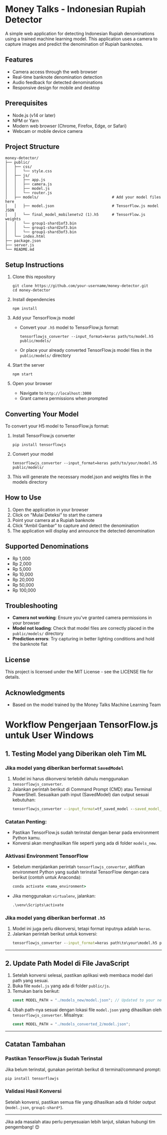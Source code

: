 # Money Talks - Indonesian Rupiah Detector

A simple web application for detecting Indonesian Rupiah denominations using a trained machine learning model. This application uses a camera to capture images and predict the denomination of Rupiah banknotes.

## Features

- Camera access through the web browser
- Real-time banknote denomination detection
- Audio feedback for detected denominations
- Responsive design for mobile and desktop

## Prerequisites

- Node.js (v14 or later)
- NPM or Yarn
- Modern web browser (Chrome, Firefox, Edge, or Safari)
- Webcam or mobile device camera

## Project Structure

```
money-detector/
├── public/
│   ├── css/
│   │   └── style.css
│   ├── js/
│   │   ├── app.js
│   │   ├── camera.js
│   │   ├── model.js
│   │   └── router.js
│   ├── models/                                 # Add your model files here
│   │   ├── model.json                          # TensorFlow.js model JSON
│   │   └── final_model_mobilenetv2 (1).h5      # TensorFlow.js weights
│   │   └── group1-shard1of3.bin
│   │   └── group1-shard2of3.bin
│   │   └── group1-shard3of3.bin
│   └── index.html
├── package.json
├── server.js
└── README.md
```

## Setup Instructions

1. Clone this repository

   ```
   git clone https://github.com/your-username/money-detector.git
   cd money-detector
   ```

2. Install dependencies

   ```
   npm install
   ```

3. Add your TensorFlow.js model

   - Convert your `.h5` model to TensorFlow.js format:
     ```
     tensorflowjs_converter --input_format=keras path/to/model.h5 public/models/
     ```
   - Or place your already converted TensorFlow.js model files in the `public/models/` directory

4. Start the server

   ```
   npm start
   ```

5. Open your browser
   - Navigate to `http://localhost:3000`
   - Grant camera permissions when prompted

## Converting Your Model

To convert your H5 model to TensorFlow.js format:

1. Install TensorFlow.js converter

   ```
   pip install tensorflowjs
   ```

2. Convert your model

   ```
   tensorflowjs_converter --input_format=keras path/to/your/model.h5 public/models/
   ```

3. This will generate the necessary model.json and weights files in the models directory

## How to Use

1. Open the application in your browser
2. Click on "Mulai Deteksi" to start the camera
3. Point your camera at a Rupiah banknote
4. Click "Ambil Gambar" to capture and detect the denomination
5. The application will display and announce the detected denomination

## Supported Denominations

- Rp 1,000
- Rp 2,000
- Rp 5,000
- Rp 10,000
- Rp 20,000
- Rp 50,000
- Rp 100,000

## Troubleshooting

- **Camera not working**: Ensure you've granted camera permissions in your browser
- **Model not loading**: Check that model files are correctly placed in the `public/models/` directory
- **Prediction errors**: Try capturing in better lighting conditions and hold the banknote flat

## License

This project is licensed under the MIT License - see the LICENSE file for details.

## Acknowledgments

- Based on the model trained by the Money Talks Machine Learning Team

# Workflow Pengerjaan TensorFlow.js untuk User Windows

## 1. Testing Model yang Diberikan oleh Tim ML

### Jika model yang diberikan berformat `SavedModel`

1. Model ini harus dikonversi terlebih dahulu menggunakan `tensorflowjs_converter`.
2. Jalankan perintah berikut di Command Prompt (CMD) atau Terminal PowerShell. Sesuaikan path input (SavedModel) dan output sesuai kebutuhan:
   ```cmd
   tensorflowjs_converter --input_format=tf_saved_model --saved_model_tags=serve .\public\models\saved_model_mobile2 .\models_converted_2\
   ```

### Catatan Penting:

- Pastikan TensorFlow.js sudah terinstal dengan benar pada environment Python kamu.
- Konversi akan menghasilkan file seperti yang ada di folder `models_new`.

### Aktivasi Environment TensorFlow

- Sebelum menjalankan perintah `tensorflowjs_converter`, aktifkan environment Python yang sudah terinstal TensorFlow dengan cara berikut (contoh untuk Anaconda):
  ```cmd
  conda activate <nama_environment>
  ```
- Jika menggunakan `virtualenv`, jalankan:
  ```cmd
  .\venv\Scripts\activate
  ```

### Jika model yang diberikan berformat `.h5`

1. Model ini juga perlu dikonversi, tetapi format inputnya adalah `keras`.
2. Jalankan perintah berikut untuk konversi:
   ```cmd
   tensorflowjs_converter --input_format=keras path\to\your\model.h5 public\kasi_nama_model\
   ```

---

## 2. Update Path Model di File JavaScript

1. Setelah konversi selesai, pastikan aplikasi web membaca model dari path yang sesuai.
2. Buka file `model.js` yang ada di folder `public/js`.
3. Temukan baris berikut:
   ```javascript
   const MODEL_PATH = "./models_new/model.json"; // Updated to your new model path
   ```
4. Ubah path-nya sesuai dengan lokasi file `model.json` yang dihasilkan oleh `tensorflowjs_converter`. Misalnya:
   ```javascript
   const MODEL_PATH = "./models_converted_2/model.json";
   ```

---

## Catatan Tambahan

### Pastikan TensorFlow.js Sudah Terinstal

Jika belum terinstal, gunakan perintah berikut di terminal/command prompt:

```cmd
pip install tensorflowjs
```

### Validasi Hasil Konversi

Setelah konversi, pastikan semua file yang dihasilkan ada di folder output (`model.json`, `group1-shard*`).

---

Jika ada masalah atau perlu penyesuaian lebih lanjut, silakan hubungi tim pengembang! 😊

